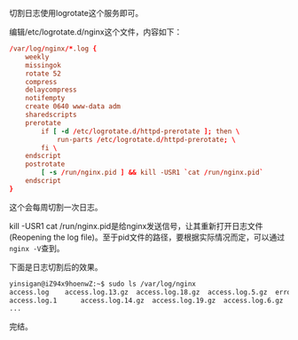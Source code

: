 切割日志使用logrotate这个服务即可。

编辑/etc/logrotate.d/nginx这个文件，内容如下：

``` conf
/var/log/nginx/*.log {
	weekly
	missingok
	rotate 52
	compress
	delaycompress
	notifempty
	create 0640 www-data adm
	sharedscripts
	prerotate
		if [ -d /etc/logrotate.d/httpd-prerotate ]; then \
			run-parts /etc/logrotate.d/httpd-prerotate; \
		fi \
	endscript
	postrotate
		[ -s /run/nginx.pid ] && kill -USR1 `cat /run/nginx.pid`
	endscript
}
```

这个会每周切割一次日志。

kill -USR1 cat /run/nginx.pid是给nginx发送信号，让其重新打开日志文件(Reopening the log file)。至于pid文件的路径，要根据实际情况而定，可以通过`nginx -V`查到。

下面是日志切割后的效果。

``` bash
yinsigan@iZ94x9hoenwZ:~$ sudo ls /var/log/nginx
access.log	  access.log.13.gz  access.log.18.gz  access.log.5.gz  error.log	error.log.13.gz  error.log.18.gz  error.log.5.gz
access.log.1	  access.log.14.gz  access.log.19.gz  access.log.6.gz  error.log.1	error.log.14.gz  error.log.19.gz  error.log.6.gz
...
```

完结。
